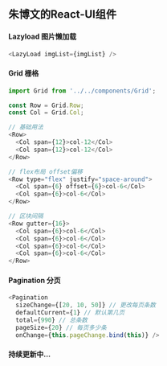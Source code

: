 ## 朱博文的React-UI组件

#### Lazyload 图片懒加载

```javascript
<LazyLoad imgList={imgList} />
```

#### Grid 栅格

```javascript
import Grid from '../../components/Grid';

const Row = Grid.Row;
const Col = Grid.Col;

// 基础用法
<Row>
  <Col span={12}>col-12</Col>
  <Col span={12}>col-12</Col>
</Row>

// flex布局 offset偏移
<Row type="flex" justify="space-around">
  <Col span={6} offset={6}>col-6</Col>
  <Col span={6}>col-6</Col>
</Row>

// 区块间隔
<Row gutter={16}>
  <Col span={6}>col-6</Col>
  <Col span={6}>col-6</Col>
  <Col span={6}>col-6</Col>
  <Col span={6}>col-6</Col>
</Row>
```

#### Pagination 分页

```javascript
<Pagination
  sizeChange={[20, 10, 50]} // 更改每页条数
  defaultCurrent={1} // 默认第几页
  total={990} // 总条数
  pageSize={20} // 每页多少条
  onChange={this.pageChange.bind(this)} />
```

#### 持续更新中...




